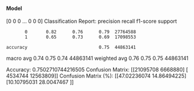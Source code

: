 #### Model
[0 0 0 ... 0 0 0]
Classification Report:
              precision    recall  f1-score   support

           0       0.82      0.76      0.79  27764588
           1       0.65      0.73      0.69  17098553

    accuracy                           0.75  44863141
   macro avg       0.74      0.75      0.74  44863141
weighted avg       0.76      0.75      0.75  44863141

Accuracy: 0.7502710744216505
Confusion Matrix:
[[21095708  6668880]
 [ 4534744 12563809]]
Confusion Matrix (%):
[[47.02236074 14.86494225]
 [10.10795031 28.0047467 ]]
